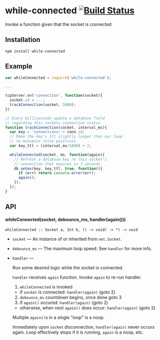 # while-connected [![Build Status](https://travis-ci.org/jasonkuhrt/while-connected.png?branch=master)](https://travis-ci.org/jasonkuhrt/while-connected)


Invoke a function given that the socket is connected


## Installation

    npm install while-connected



## Example

```js
var whileConnected = require('while-connected');

...

tcpServer.on('connection', function(socket){
  socket.id = ...;
  trackConnection(socket, 5000);
})

// Every milliseconds update a database field
// regarding this sockets connection status.
function trackConnection(socket, interval_ms){
  var key = 'connections:'+ conn.id;
  // Make the key's ttl slightly longer than our loop
  // to minimize false positives.
  var key_ttl = (interval_ms/1000) + 2;

  whileConnected(socket, ms, function(again){
    // Refresh a database key re this socket's
    // connection that expires in 7 seconds.
    db.setex(key, key_ttl, true, function(){
      if (err) return console.error(err);
      again();
    });
  });
}
```



## API

#### whileConnected(socket, debounce_ms, handler(again()))

    whileConnected :: Socket a, Int b, (( -> void) -> *) -> void

  - `socket` –– An instance of or inherited from `net.Socket`.

  - `debounce_ms` –– The maximum loop speed. See `handler` for more info.

  - `handler` ––

    Run some desired logic while the socket is connected.

    `handler` receives `again` function. Invoke `again` to re-run
    handler.

    1. `whileConnected` is invoked
      - if `socket` is connected: `handler(again)` (goto 2)
    2. `debounce_ms` countdown begins, once done goto 3
    3. if `again()` occured: `handler(again)` (goto 2)
      - otherwise, when next `again()` does occur: `handler(again)` (goto 2)

    Multiple `again()`s in a single "loop" is a noop.

    Immediately upon `socket` disconnection, `handler(again)` never occurs again. Loop effectively stops if it is running, `again` is a noop, etc.


